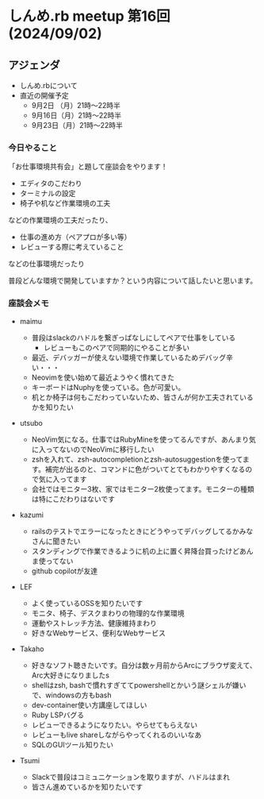 # しんめ.rb meetup 第16回(2024/09/02)

## アジェンダ

- しんめ.rbについて
- 直近の開催予定
  - 9月2日 （月）21時〜22時半
  - 9月16日（月）21時〜22時半
  - 9月23日（月）21時〜22時半

### 今日やること

「お仕事環境共有会」と題して座談会をやります！

- エディタのこだわり
- ターミナルの設定
- 椅子や机など作業環境の工夫

などの作業環境の工夫だったり、

- 仕事の進め方（ペアプロが多い等）
- レビューする際に考えていること

などの仕事環境だったり

普段どんな環境で開発していますか？という内容について話したいと思います。

### 座談会メモ

- maimu
  - 普段はslackのハドルを繋ぎっぱなしにしてペアで仕事をしている
    - レビューもこのペアで同期的にやることが多い
  - 最近、デバッガーが使えない環境で作業しているためデバッグ辛い・・・
  - Neovimを使い始めて最近ようやく慣れてきた
  - キーボードはNuphyを使っている。色が可愛い。
  - 机とか椅子は何もこだわっていないため、皆さんが何か工夫されているかを知りたい

- utsubo
  - NeoVim気になる。仕事ではRubyMineを使ってるんですが、あんまり気に入ってないのでNeoVimに移行したい
  - zshを入れて、zsh-autocompletionとzsh-autosuggestionを使ってます。補完が出るのと、コマンドに色がついてとてもわかりやすくなるので気に入ってます
  - 会社ではモニター3枚、家ではモニター2枚使ってます。モニターの種類は特にこだわりはないです

- kazumi
  - railsのテストでエラーになったときにどうやってデバッグしてるかみなさんに聞きたい
  - スタンディングで作業できるように机の上に置く昇降台買ったけどあんま使ってない
  - github copilotが友達

- LEF
  - よく使っているOSSを知りたいです
  - モニタ、椅子、デスクまわりの物理的な作業環境
  - 運動やストレッチ方法、健康維持まわり
  - 好きなWebサービス、便利なWebサービス

- Takaho
  - 好きなソフト聴きたいです。自分は数ヶ月前からArcにブラウザ変えて、Arc大好きになりましたs
  - shellはzsh, bashで慣れすぎててpowershellとかいう謎シェルが嫌いで、windowsの方もbash
  - dev-container使い方講座してほしい
  - Ruby LSPバグる
  - レビューできるようになりたい。やらせてもらえない
  - レビューもlive shareしながらやってくれるのいいなあ
  - SQLのGUIツール知りたい

- Tsumi
  - Slackで普段はコミュニケーションを取りますが、ハドルはまれ
  - 皆さん進めているかを知りたいです
